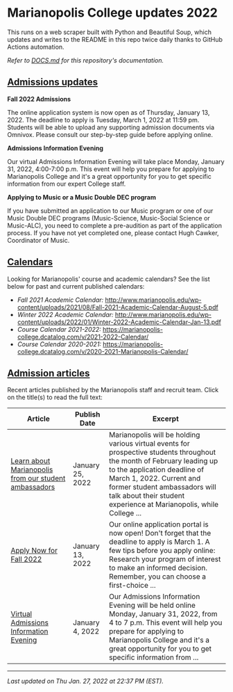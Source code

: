 # Marianopolis College updates 2022

This runs on a web scraper built with Python and Beautiful Soup, which updates and writes to the README in this repo twice daily thanks to GitHub Actions automation.

*Refer to [DOCS.md](DOCS.md) for this repository's documentation.*

## [Admissions updates](https://www.bemarianopolis.ca/admissions/admissions-updates/)

**Fall 2022 Admissions**

The online application system is now open as of  Thursday, January 13, 2022. The deadline to apply is Tuesday, March 1, 2022 at 11:59 pm. Students will be able to upload any supporting admission documents via Omnivox. Please consult our step-by-step guide before applying online.

**Admissions Information Evening**

Our virtual Admissions Information Evening will take place Monday, January 31, 2022, 4:00-7:00 p.m. This event will help you prepare for applying to Marianopolis College and it's a great opportunity for you to get specific information from our expert College staff. 

**Applying to Music or a Music Double DEC program**

If you have submitted an application to our Music program or one of our Music Double DEC programs (Music-Science, Music-Social Science or Music-ALC), you need to complete a pre-audition as part of the application process. If you have not yet completed one, please contact Hugh Cawker, Coordinator of Music.

## [Calendars](https://www.marianopolis.edu/campus-life/calendar/)

Looking for Marianopolis' course and academic calendars? See the list below for past and current published calendars:

- *Fall 2021 Academic Calendar:* http://www.marianopolis.edu/wp-content/uploads/2021/08/Fall-2021-Academic-Calendar-August-5.pdf
- *Winter 2022 Academic Calendar:* http://www.marianopolis.edu/wp-content/uploads/2022/01/Winter-2022-Academic-Calendar-Jan-13.pdf
- *Course Calendar 2021-2022:* https://marianopolis-college.dcatalog.com/v/2021-2022-Calendar/
- *Course Calendar 2020-2021:* https://marianopolis-college.dcatalog.com/v/2020-2021-Marianopolis-Calendar/

## [Admission articles](https://www.bemarianopolis.ca/category/admissions/)

Recent articles published by the Marianopolis staff and recruit team. Click on the title(s) to read the full text:

| Article | Publish Date | Excerpt |
| ------- | ------------ | ------- |
| [Learn about Marianopolis from our student ambassadors](https://www.bemarianopolis.ca/meet-our-student-ambassadors/) |  January 25, 2022 | Marianopolis will be holding various virtual events for prospective students throughout the month of February leading up to the application deadline of March 1, 2022. Current and former student ambassadors will talk about their student experience at Marianopolis, while College ...  |
| [Apply Now for Fall 2022](https://www.bemarianopolis.ca/apply-fall/) |  January 13, 2022 | Our online application portal is now open! Don't forget that the deadline to apply is March 1. A few tips before you apply online: Research your program of interest to make an informed decision. Remember, you can choose a first-choice ...  |
| [Virtual Admissions Information Evening](https://www.bemarianopolis.ca/admissions-info-evening/) |  January 4, 2022 | Our Admissions Information Evening will be held online Monday, January 31, 2022, from 4 to 7 p.m. This event will help you prepare for applying to Marianopolis College and it's a great opportunity for you to get specific information from ...  |

---

*Last updated on Thu Jan. 27, 2022 at 22:37 PM (EST).*